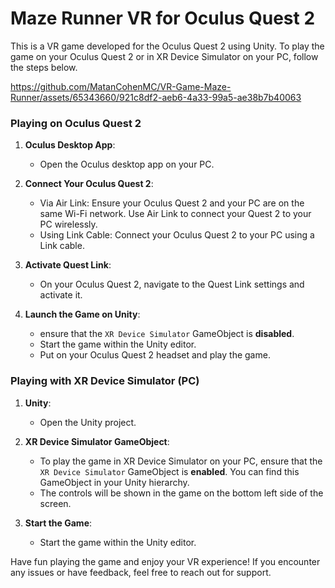 # Maze Runner VR for Oculus Quest 2

This is a VR game developed for the Oculus Quest 2 using Unity. To play the game on your Oculus Quest 2 or in XR Device Simulator on your PC, follow the steps below.

https://github.com/MatanCohenMC/VR-Game-Maze-Runner/assets/65343660/921c8df2-aeb6-4a33-99a5-ae38b7b40063


### Playing on Oculus Quest 2

1. **Oculus Desktop App**: 
   - Open the Oculus desktop app on your PC.

2. **Connect Your Oculus Quest 2**:
   - Via Air Link: Ensure your Oculus Quest 2 and your PC are on the same Wi-Fi network. Use Air Link to connect your Quest 2 to your PC wirelessly.
   - Using Link Cable: Connect your Oculus Quest 2 to your PC using a Link cable.

3. **Activate Quest Link**:
   - On your Oculus Quest 2, navigate to the Quest Link settings and activate it.

4. **Launch the Game on Unity**:
   - ensure that the `XR Device Simulator` GameObject is **disabled**.
   - Start the game within the Unity editor.
   - Put on your Oculus Quest 2 headset and play the game.


### Playing with XR Device Simulator (PC)

1. **Unity**: 
   - Open the Unity project.

2. **XR Device Simulator GameObject**:
   - To play the game in XR Device Simulator on your PC, ensure that the `XR Device Simulator` GameObject is **enabled**. You can find this GameObject in your 
     Unity hierarchy.
   - The controls will be shown in the game on the bottom left side of the screen.

3. **Start the Game**: 
   - Start the game within the Unity editor.



Have fun playing the game and enjoy your VR experience! If you encounter any issues or have feedback, feel free to reach out for support.
